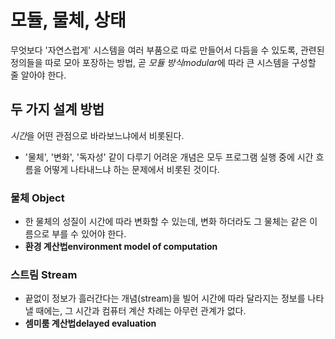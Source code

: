 # 모듈, 물체, 상태

무엇보다 '자연스럽게' 시스템을 여러 부품으로 따로 만들어서 다듬을 수 있도록, 관련된 정의들을 따로 모아 포장하는 방법, 곧 *모듈 방식modular*에 따라 큰 시스템을 구성할 줄 알아야 한다.

## 두 가지 설계 방법

*시간*을 어떤 관점으로 바라보느냐에서 비롯된다.

- '물체', '변화', '독자성' 같이 다루기 어려운 개념은 모두 프로그램 실행 중에 시간 흐름을 어떻게 나타내느냐 하는 문제에서 비롯된 것이다.

### 물체 Object

- 한 물체의 성질이 시간에 따라 변화할 수 있는데, 변화 하더라도 그 물체는 같은 이름으로 부를 수 있어야 한다.
- **환경 계산법environment model of computation**

### 스트림 Stream

- 끝없이 정보가 흘러간다는 개념(stream)을 빌어 시간에 따라 달라지는 정보를 나타낼 때에는, 그 시간과 컴퓨터 계산 차례는 아무런 관계가 없다.
- **셈미룸 계산법delayed evaluation**
